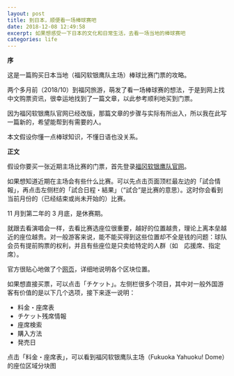 ```yaml
---
layout: post
title: 到日本，顺便看一场棒球赛吧
date: 2018-12-08 12:49:58
excerpt: 如果想感受一下日本的文化和日常生活，去看一场当地的棒球赛吧
categories: life
---
```


**序**

这是一篇购买日本当地（福冈软银鹰队主场）棒球比赛门票的攻略。

两个多月前（2018/10）到福冈旅游，萌发了看一场棒球赛的想法，于是到网上找中文购票资讯，很幸运地找到了一篇文章，以此参考顺利地买到门票。

因为福冈软银鹰队官网已经改版，那篇文章的步骤与实际有所出入，所以我在此写一篇新的，希望能帮到有需要的人。

本文假设你懂一点棒球知识，不懂日语也没关系。

**正文**

假设你要买一张近期主场比赛的门票，首先登录[福冈软银鹰队官网](https://www.softbankhawks.co.jp/index.html)。


如果想知道近期在主场会有些什么比赛。可以先点击页面顶栏最左边的「試合情報」，再点击左侧栏的「試合日程・結果」（“試合”是比赛的意思）。这时你会看到当前月份的（已经结束或尚未开始的）比赛。

11 月到第二年的 3 月底，是休赛期。

就跟去看演唱会一样，去看比赛选座位很重要，越好的位置越贵，理论上离本垒越近的座位越贵。对一般游客来说，能不能买得到这些位置却不全是钱的问题：球队会员有提前购票的权利，并且有些座位是只卖给特定的人群（如　応援席、指定席）。

官方很贴心地做了个[网页](https://beak.softbankhawks.co.jp/ex/seat/pc/map/)，详细地说明各个区块位置。

如果想直接买票，可以点击「チケット」。左侧栏很多个项目，其中对一般外国游客有价值的是以下几个选项，接下来逐一说明：

- 料金・座席表
- チケット残席情報
- 座席検索
- 購入方法
- 発売日

点击「料金・座席表」，可以看到福冈软银鹰队主场（Fukuoka Yahuoku! Dome）的座位区域分块图